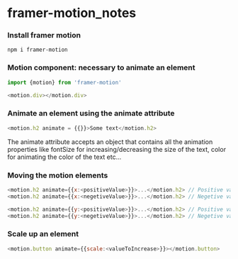 # framer-motion_notes

### Install framer motion
```npm
npm i framer-motion
```




### Motion component: necessary to animate an element
 ```javascript
 import {motion} from 'framer-motion'

<motion.div></motion.div>
 ```




### Animate an element using the animate attribute
```javascript
<motion.h2 animate = {{}}>Some text</motion.h2>
```
The animate attribute accepts an object that contains all the animation properties like fontSize for increasing/decreasing the size of the text, color for animating the color of the text etc...




### Moving the motion elements
```javascript
<motion.h2 animate={{x:<positiveValue>}}>...</motion.h2> // Positive value moves the element to the right
<motion.h2 animate={{x:<negetiveValue>}}>...</motion.h2> // Negetive value moves the element to the left

<motion.h2 animate={{y:<positiveValue>}}>...</motion.h2> // Positive value moves the element down
<motion.h2 animate={{y:<negetiveValue>}}>...</motion.h2> // Negetive value moves the element up
```




### Scale up an element
```javascript
<motion.button animate={{scale:<valueToIncrease>}}></motion.button>
```
